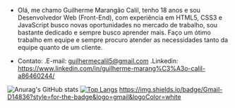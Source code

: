 - Olá, me chamo Guilherme Marangão Calil, tenho 18 anos e sou Desenvolvedor Web (Front-End), com experiência em HTML5, CSS3 e JavaScript busco novas oportunidades no mercado de trabalho, sou bastante dedicado e sempre busco aprender mais. Faço um ótimo trabalho em equipe e sempre procuro atender as necessidades tanto da equipe quanto de um cliente. 

- Contato: 
    .E-mail: guilhermecalil5@gmail.com
    .Linkedin: https://www.linkedin.com/in/guilherme-marang%C3%A3o-calil-a86460244/


![Anurag's GitHub stats](https://github-readme-stats.vercel.app/api?username=guilhermecalil&show_icons=true&theme=transparent)
[![Top Langs](https://github-readme-stats.vercel.app/api/top-langs/?username=guilhermecalil&layout=compact)](https://github.com/anuraghazra/github-readme-stats)
https://img.shields.io/badge/Gmail-D14836?style=for-the-badge&logo=gmail&logoColor=white
